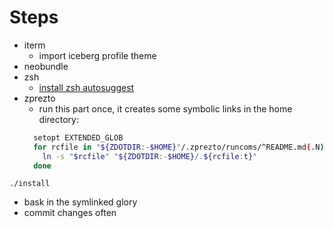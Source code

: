 # Steps

+ iterm
  * import iceberg profile theme
+ neobundle
+ zsh
  * [install zsh autosuggest](https://github.com/zsh-users/zsh-autosuggestions)
+ zprezto
  * run this part once, it creates some symbolic links in the home directory:
  ```bash
    setopt EXTENDED_GLOB
    for rcfile in "${ZDOTDIR:-$HOME}"/.zprezto/runcoms/^README.md(.N); do
      ln -s "$rcfile" "${ZDOTDIR:-$HOME}/.${rcfile:t}"
    done
  ```


```
./install
```

+ bask in the symlinked glory
+ commit changes often
